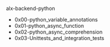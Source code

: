 alx-backend-python

* 0x00-python_variable_annotations
* 0x01-python_async_function
* 0x02-python_async_comprehension
* 0x03-Unittests_and_integration_tests
